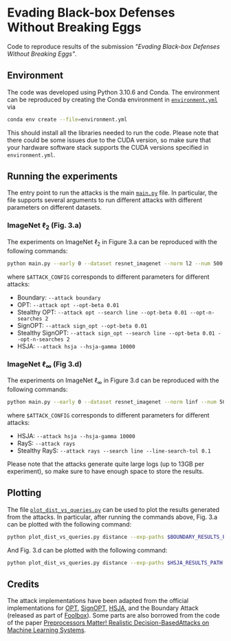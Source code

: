 # Evading Black-box Defenses Without Breaking Eggs

Code to reproduce results of the submission *"Evading Black-box Defenses Without Breaking Eggs"*.

## Environment

The code was developed using Python 3.10.6 and Conda. The environment can be reproduced by creating the Conda environment in [`environment.yml`](./environment.yml) via

```sh
conda env create --file=environment.yml
```

This should install all the libraries needed to run the code. Please note that there could be some issues due to the CUDA version, so make sure that your hardware software stack supports the CUDA versions specified in `environment.yml`.

## Running the experiments

The entry point to run the attacks is the main [`main.py`](main.py) file. In particular, the file supports several arguments to run different attacks with different parameters on different datasets.

### ImageNet $\ell_2$ (Fig. 3.a)

The experiments on ImageNet $\ell_2$ in Figure 3.a can be reproduced with the following commands:

```sh
python main.py --early 0 --dataset resnet_imagenet --norm l2 --num 500 --max-unsafe-queries 15000 --max-queries 100000 --out-dir results $ATTACK_CONFIG
```

where `$ATTACK_CONFIG` corresponds to different parameters for different attacks:

- Boundary: `--attack boundary`
- OPT: `--attack opt --opt-beta 0.01`
- Stealthy OPT: `--attack opt --search line --opt-beta 0.01 --opt-n-searches 2`
- SignOPT: `--attack sign_opt --opt-beta 0.01`
- Stealthy SignOPT: `--attack sign_opt --search line --opt-beta 0.01 --opt-n-searches 2`
- HSJA: `--attack hsja --hsja-gamma 10000`

### ImageNet $\ell_\infty$ (Fig 3.d)

The experiments on ImageNet $\ell_\infty$ in Figure 3.d can be reproduced with the following commands:

```sh
python main.py --early 0 --dataset resnet_imagenet --norm linf --num 500 --max-unsafe-queries 15000 --max-queries 100000 --out-dir results $ATTACK_CONFIG
```

where `$ATTACK_CONFIG` corresponds to different parameters for different attacks:

- HSJA: `--attack hsja --hsja-gamma 10000`
- RayS: `--attack rays`
- Stealthy RayS: `--attack rays --search line --line-search-tol 0.1`

Please note that the attacks generate quite large logs (up to 13GB per experiment), so make sure to have enough space to store the results.

## Plotting

The file [`plot_dist_vs_queries.py`](plot_dist_vs_queries.py) can be used to plot the results generated from the attacks. In particular, after running the commands above, Fig. 3.a can be plotted with the following command:

```sh
python plot_dist_vs_queries.py distance --exp-paths $BOUNDARY_RESULTS_PATH $OPT_RESULTS_PATH $STEALTHY_OPT_RESULTS_PATH $SIGNOPT_RESULTS_PATH $STEALTHY_SIGNOPT_RESULTS_PATH $HSJA_RESULTS_PATH --names Boundary OPT "Stealthy OPT" SignOPT "Stealthy SignOPT" "HSJA" --to-simulate 2 4 --unsafe-only --max-queries 1000 --max-samples 500 --out-path plots/imagenet_l2.pdf
```

And Fig. 3.d can be plotted with the following command:

```sh
python plot_dist_vs_queries.py distance --exp-paths $HSJA_RESULTS_PATH $RAYS_RESULTS_PATH $STEALTHY_RAYS_RESULTS_PATH --names HSJA RayS "Stealthy RayS" --unsafe-only --max-queries 1000 --max-samples 500 --out-path plots/imagenet_linf.pdf
```

## Credits

The attack implementations have been adapted from the official implementations for [OPT](https://github.com/LeMinhThong/blackbox-attack), [SignOPT](https://github.com/cmhcbb/attackbox), [HSJA](https://github.com/Jianbo-Lab/HSJA/), and the Boundary Attack (released as part of [Foolbox](https://github.com/bethgelab/foolbox)). Some parts are also borrowed from the code of the paper [Preprocessors Matter! Realistic Decision-BasedAttacks on Machine Learning Systems](https://github.com/google-research/preprocessor-aware-black-box-attack).
